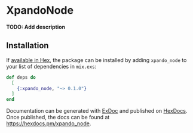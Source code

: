 # XpandoNode

**TODO: Add description**

## Installation

If [available in Hex](https://hex.pm/docs/publish), the package can be installed
by adding `xpando_node` to your list of dependencies in `mix.exs`:

```elixir
def deps do
  [
    {:xpando_node, "~> 0.1.0"}
  ]
end
```

Documentation can be generated with [ExDoc](https://github.com/elixir-lang/ex_doc)
and published on [HexDocs](https://hexdocs.pm). Once published, the docs can
be found at <https://hexdocs.pm/xpando_node>.

